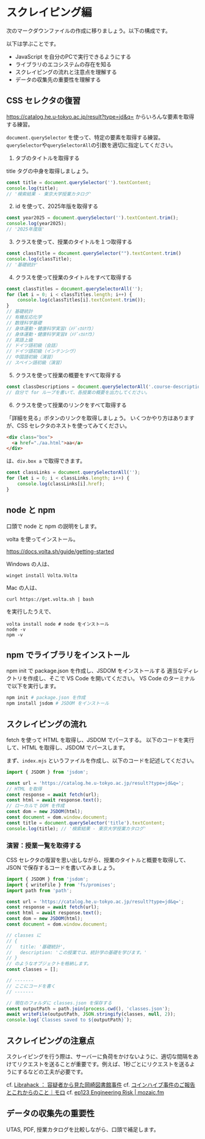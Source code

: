 # スクレイピング編

次のマークダウンファイルの作成に移りましょう。以下の構成です。

以下は学ぶことです。
- JavaScript を自分のPCで実行できるようにする
- ライブラリのエコシステムの存在を知る
- スクレイピングの流れと注意点を理解する
- データの収集先の重要性を理解する


## CSS セレクタの復習

https://catalog.he.u-tokyo.ac.jp/result?type=jd&q= からいろんな要素を取得する練習。

`document.querySelector` を使って、特定の要素を取得する練習。
`querySelector`や`querySelectorAll`の引数を適切に指定してください。

1. タブのタイトルを取得する

title タグの中身を取得しましょう。

```javascript
const title = document.querySelector('').textContent;
console.log(title);
// '検索結果 - 東京大学授業カタログ'
```

2. id を使って、2025年版を取得する

```javascript
const year2025 = document.querySelector('').textContent.trim();
console.log(year2025);
// '2025年度版'
```

3. クラスを使って、授業のタイトルを１つ取得する

```javascript
const classTitle = document.querySelector("").textContent.trim()
console.log(classTitle);
// '基礎統計'
```

4. クラスを使って授業のタイトルをすべて取得する

```javascript
const classTitles = document.querySelectorAll('');
for (let i = 0; i < classTitles.length; i++) {
    console.log(classTitles[i].textContent.trim());
}
// 基礎統計
// 有機反応化学
// 数理科学基礎
// 身体運動・健康科学実習Ⅰ（ﾒﾃﾞｨｶﾙｹｱ3）
// 身体運動・健康科学実習Ⅱ（ﾒﾃﾞｨｶﾙｹｱ3）
// 英語上級
// ドイツ語初級（会話）
// ドイツ語初級（インテンシヴ）
// 中国語初級（演習）
// スペイン語初級（演習）
```

5. クラスを使って授業の概要をすべて取得する

```javascript
const classDescriptions = document.querySelectorAll('.course-description');
// 自分で for ループを書いて、各授業の概要を出力してください。
```

6. クラスを使って授業のリンクをすべて取得する

「詳細を見る」ボタンのリンクを取得しましょう。
いくつかやり方はありますが、CSS セレクタのネストを使ってみてください。
```html
<div class="box">
  <a href="./aa.html">aa</a>
</div>
```

は、`div.box a` で取得できます。

```javascript
const classLinks = document.querySelectorAll('');
for (let i = 0; i < classLinks.length; i++) {
    console.log(classLinks[i].href);
}
```

## node と npm

口頭で node と npm の説明をします。

volta を使ってインストール。

https://docs.volta.sh/guide/getting-started

Windows の人は、
```
winget install Volta.Volta
```

Mac の人は、
```
curl https://get.volta.sh | bash
```

を実行したうえで、
```
volta install node # node をインストール
node -v
npm -v
```

## npm でライブラリをインストール
npm init で package.json を作成し、JSDOM をインストールする
適当なディレクトリを作成し、そこで VS Code を開いてください。
VS Code のターミナルで以下を実行します。

```bash
npm init # package.json を作成
npm install jsdom # JSDOM をインストール
```

## スクレイピングの流れ
fetch を使って HTML を取得し、JSDOM でパースする。
以下のコードを実行して、HTML を取得し、JSDOM でパースします。

まず、`index.mjs` というファイルを作成し、以下のコードを記述してください。

```javascript
import { JSDOM } from 'jsdom';

const url = 'https://catalog.he.u-tokyo.ac.jp/result?type=jd&q=';
// HTML を取得
const response = await fetch(url);
const html = await response.text();
// ローカルで DOM を作成
const dom = new JSDOM(html);
const document = dom.window.document;
const title = document.querySelector('title').textContent;
console.log(title); // '検索結果 - 東京大学授業カタログ'
```


### 演習：授業一覧を取得する

CSS セレクタの復習を思い出しながら、授業のタイトルと概要を取得して、JSON で保存するコードを書いてみましょう。

```javascript
import { JSDOM } from 'jsdom';
import { writeFile } from 'fs/promises';
import path from 'path';

const url = 'https://catalog.he.u-tokyo.ac.jp/result?type=jd&q=';
const response = await fetch(url);
const html = await response.text();
const dom = new JSDOM(html);
const document = dom.window.document;

// classes に
// {
//   title: '基礎統計',
//   description: 'この授業では、統計学の基礎を学びます。'
// }
// のようなオブジェクトを格納します。
const classes = [];

// -------
// ここにコードを書く
// -------

// 現在のフォルダに classes.json を保存する
const outputPath = path.join(process.cwd(), 'classes.json');
await writeFile(outputPath, JSON.stringify(classes, null, 2));
console.log(`Classes saved to ${outputPath}`);
```


## スクレイピングの注意点
スクレイピングを行う際は、サーバーに負荷をかけないように、適切な間隔をあけてリクエストを送ることが重要です。例えば、1秒ごとにリクエストを送るようにするなどの工夫が必要です。

cf. [Librahack ： 容疑者から見た岡崎図書館事件](http://librahack.jp/)
cf. [コインハイブ事件のご報告とこれからのこと｜モロ](https://note.com/morois/n/n7210db925aa1)
cf. [ep123 Engineering Risk | mozaic.fm](https://mozaic.fm/episodes/123/engineering-risk.html)

## データの収集先の重要性
UTAS, PDF, 授業カタログを比較しながら、口頭で補足します。


